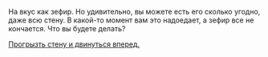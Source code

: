 На вкус как зефир. Но удивительно, вы можете есть его сколько угодно, даже всю стену. 
В какой-то момент вам это надоедает, а зефир все не кончается. Что вы будете делать?

[Прогрызть стену и двинуться вперед.](russian/light-fire/brake-the-wall/brake-the-wall.md)